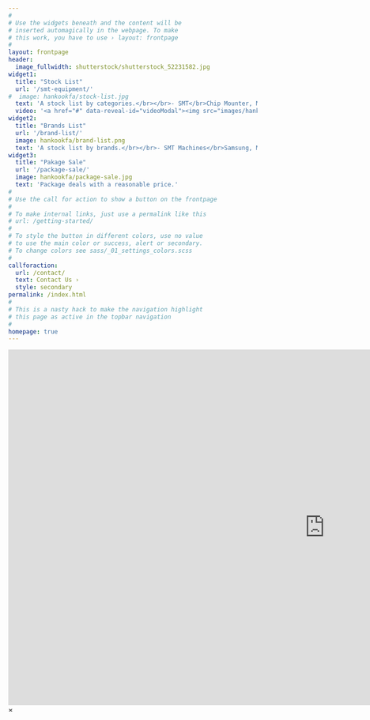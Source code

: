 ```yaml
---
#
# Use the widgets beneath and the content will be
# inserted automagically in the webpage. To make
# this work, you have to use › layout: frontpage
#
layout: frontpage
header:
  image_fullwidth: shutterstock/shutterstock_52231582.jpg
widget1:
  title: "Stock List"
  url: '/smt-equipment/'
#  image: hankookfa/stock-list.jpg
  text: 'A stock list by categories.</br></br>- SMT</br>Chip Mounter, Multi Mounter, Screen Printer, Reflow Oven, Dispenser, Loader & Unloader, Full Line Machines</br></br>-Insert Machines</br>Radial Inserter, Axial Inserter, Sequencer, Jumper Wire machine'
  video: '<a href="#" data-reveal-id="videoModal"><img src="images/hankookfa/sddefault.png" alt=""/></a>'
widget2:
  title: "Brands List"
  url: '/brand-list/'
  image: hankookfa/brand-list.png
  text: 'A stock list by brands.</br></br>- SMT Machines</br>Samsung, Mirae, Panasert, Yamaha, Juki, Fuji, KME , Sanyo, Tenryu</br></br>- Reflow Ovens</br>Heller, TSM, Vitronics</br></br>- Auto Insert Machines</br>Panasert, Universal, Dynapert, TDK</br>'
widget3:
  title: "Pakage Sale"
  url: '/package-sale/'
  image: hankookfa/package-sale.jpg
  text: 'Package deals with a reasonable price.'
#
# Use the call for action to show a button on the frontpage
#
# To make internal links, just use a permalink like this
# url: /getting-started/
#
# To style the button in different colors, use no value
# to use the main color or success, alert or secondary.
# To change colors see sass/_01_settings_colors.scss
#
callforaction:
  url: /contact/
  text: Contact Us ›
  style: secondary
permalink: /index.html
#
# This is a nasty hack to make the navigation highlight
# this page as active in the topbar navigation
#
homepage: true
---
```


<div id="videoModal" class="reveal-modal large" data-reveal="">
  <div class="flex-video widescreen vimeo" style="display: block;">
    <iframe width="1280" height="720" src="https://www.youtube.com/embed/XaG5Gn3Mmiw" frameborder="0" allowfullscreen></iframe>
  </div>
  <a class="close-reveal-modal">&#215;</a>
</div>

<script>
  if (window.sessionStorage) {
    if (!sessionStorage.getItem('lang')) {
      switch (window.navigator.language) {
        case 'ko':  sessionStorage.setItem('lang', 'kr');
                    location.href = '/kr/';
          break;
        case 'en':  sessionStorage.setItem('lang', 'en');
                    location.href = '/en/';
          break;
        case 'zh':  sessionStorage.setItem('lang', 'cn');
                    location.href = '/cn/';
          break;
        default:  sessionStorage.setItem('lang', 'en');
                  location.href = '/en/';
          break;
      }
    } else {
      sessionStorage.setItem('lang', 'en');
    }
  }
</script>
